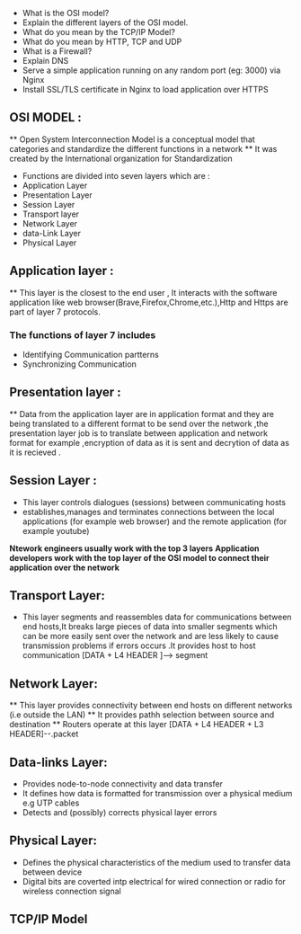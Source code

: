 * What is the OSI model? 
* Explain the different layers of the OSI model. 
* What do you mean by the TCP/IP Model? 
* What do you mean by HTTP, TCP and UDP 
* What is a Firewall? 
* Explain DNS 
* Serve a simple application running on any random port (eg: 3000) via Nginx 
* Install SSL/TLS certificate in Nginx to load application over HTTPS 

## OSI MODEL :
** Open System Interconnection Model is a conceptual model that categories and standardize the different functions in a network 
** It was created by the International organization for Standardization 
* Functions are divided into seven layers which are :
* Application Layer
* Presentation Layer
* Session Layer
* Transport layer
* Network Layer
* data-Link Layer
* Physical Layer 


## Application layer :
** This layer is the closest to the end user , It interacts with the software application like web browser(Brave,Firefox,Chrome,etc.),Http and Https are part of layer 7 protocols.
### The functions of layer 7 includes
* Identifying Communication partterns 
* Synchronizing Communication

## Presentation layer :
** Data from the application layer are in application format and they are being translated to a different format to be send over the network ,the presentation layer job is to translate between application and network format for example ,encryption of data as it is sent and decrytion of data as it is recieved . 

## Session Layer :
* This layer controls dialogues (sessions) between communicating hosts
* establishes,manages and terminates connections between the local applications (for example web browser) and the remote application (for example youtube)

**Ntework engineers usually work with the top 3 layers**
**Application developers work with the top layer of the OSI model to connect their application over the network**

## Transport Layer:
* This layer segments and reassembles data for communications between end hosts,It breaks large pieces of data into smaller segments which can be more easily sent over the network and are less likely to cause transmission problems if errors occurs .It provides host to host communication 
[DATA + L4 HEADER ]--> segment


## Network Layer:
** This layer provides connectivity between end hosts on different networks (i.e outside the LAN)
** It provides pathh selection between source and destination
** Routers operate at this layer
[DATA + L4 HEADER + L3 HEADER]--.packet

## Data-links Layer:
* Provides node-to-node connectivity and data transfer 
* It defines how data is formatted for transmission over a physical medium e.g UTP cables 
* Detects and (possibly) corrects physical layer errors

## Physical Layer:
* Defines the physical characteristics of the medium used to transfer data between device 
* Digital bits are coverted intp electrical for wired connection or radio for wireless connection signal 

## TCP/IP Model






